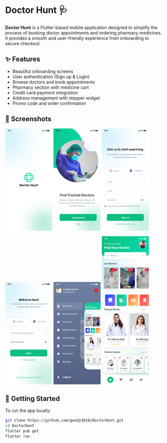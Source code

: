 # Doctor Hunt 🩺

**Doctor Hunt** is a Flutter-based mobile application designed to simplify the process of booking doctor appointments and ordering pharmacy medicines. It provides a smooth and user-friendly experience from onboarding to secure checkout.

## ✨ Features

- Beautiful onboarding screens
- User authentication (Sign up & Login)
- Browse doctors and book appointments
- Pharmacy section with medicine cart
- Credit card payment integration
- Address management with stepper widget
- Promo code and order confirmation

## 📸 Screenshots

<p float="left">
  <img src="assets/images/screenshots/01_Splash%20screen.jpg" width="30%" />
  <img src="assets/images/screenshots/02_Onboarding%20screen-01%20(1).jpg" width="30%" />
  <img src="assets/images/screenshots/16_Sign%20up%20screen.jpg" width="30%" />
</p>

<p float="left">
  <img src="assets/images/screenshots/17_Login%20screen-01.jpg" width="30%" />
  <img src="assets/images/screenshots/menu_screen.jpg" width="30%" />
  <img src="assets/images/screenshots/05_Homescreen.jpg" width="30%" />
</p>



## 🚀 Getting Started

To run the app locally:

```bash
git clone https://github.com/gendy3010/DoctorHunt.git
cd DoctorHunt
flutter pub get
flutter run
